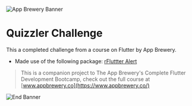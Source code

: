 ![App Brewery Banner](https://github.com/londonappbrewery/Images/blob/master/AppBreweryBanner.png)

# Quizzler Challenge

This a completed challenge from a course on Flutter by App Brewery.

- Made use of the following package:
  [rFluttter Alert](https://pub.dartlang.org/packages/rflutter_alert)

> This is a companion project to The App Brewery's Complete Flutter Development Bootcamp, check out the full course at [www.appbrewery.co](https://www.appbrewery.co/)

![End Banner](https://github.com/londonappbrewery/Images/blob/master/readme-end-banner.png)
